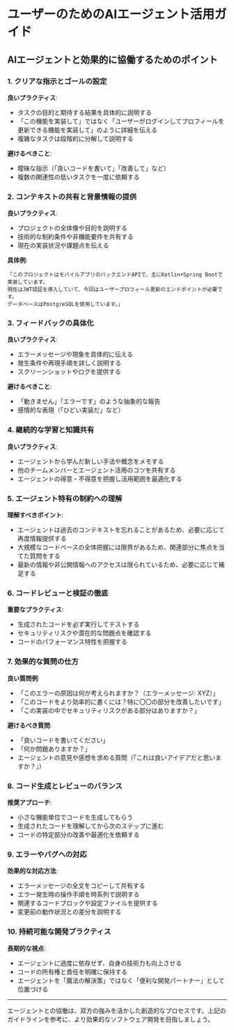 # ユーザーのためのAIエージェント活用ガイド

## AIエージェントと効果的に協働するためのポイント

### 1. クリアな指示とゴールの設定

**良いプラクティス**:
- タスクの目的と期待する結果を具体的に説明する
- 「この機能を実装して」ではなく「ユーザーがログインしてプロフィールを更新できる機能を実装して」のように詳細を伝える
- 複雑なタスクは段階的に分解して説明する

**避けるべきこと**:
- 曖昧な指示（「良いコードを書いて」「改善して」など）
- 複数の関連性の低いタスクを一度に依頼する

### 2. コンテキストの共有と背景情報の提供

**良いプラクティス**:
- プロジェクトの全体像や目的を説明する
- 技術的な制約条件や非機能要件を共有する
- 現在の実装状況や課題点を伝える

**具体例**:
```
「このプロジェクトはモバイルアプリのバックエンドAPIで、主にKotlin+Spring Bootで実装しています。
現在はJWT認証を導入していて、今回はユーザープロフィール更新のエンドポイントが必要です。
データベースはPostgreSQLを使用しています。」
```

### 3. フィードバックの具体化

**良いプラクティス**:
- エラーメッセージや現象を具体的に伝える
- 発生条件や再現手順を詳しく説明する
- スクリーンショットやログを提供する

**避けるべきこと**:
- 「動きません」「エラーです」のような抽象的な報告
- 感情的な表現（「ひどい実装だ」など）

### 4. 継続的な学習と知識共有

**良いプラクティス**:
- エージェントから学んだ新しい手法や概念をメモする
- 他のチームメンバーとエージェント活用のコツを共有する
- エージェントの得意・不得意を把握し活用範囲を最適化する

### 5. エージェント特有の制約への理解

**理解すべきポイント**:
- エージェントは過去のコンテキストを忘れることがあるため、必要に応じて再度情報提供する
- 大規模なコードベースの全体把握には限界があるため、関連部分に焦点を当てた質問をする
- 最新の情報や非公開情報へのアクセスは限られているため、必要に応じて補足する

### 6. コードレビューと検証の徹底

**重要なプラクティス**:
- 生成されたコードを必ず実行してテストする
- セキュリティリスクや潜在的な問題点を確認する
- コードのパフォーマンス特性を把握する

### 7. 効果的な質問の仕方

**良い質問例**:
- 「このエラーの原因は何が考えられますか？（エラーメッセージ: XYZ）」
- 「このコードをより効率的に書くには？特に〇〇の部分を改善したいです」
- 「この実装の中でセキュリティリスクがある部分はありますか？」

**避けるべき質問**:
- 「良いコードを書いてください」
- 「何か問題ありますか？」
- エージェントの意見や感想を求める質問（「これは良いアイデアだと思いますか？」）

### 8. コード生成とレビューのバランス

**推奨アプローチ**:
- 小さな機能単位でコードを生成してもらう
- 生成されたコードを理解してから次のステップに進む
- コードの特定部分の改善や最適化を依頼する

### 9. エラーやバグへの対応

**効果的な対応方法**:
- エラーメッセージの全文をコピーして共有する
- エラー発生時の操作手順を時系列で説明する
- 関連するコードブロックや設定ファイルを提供する
- 変更前の動作状況との差分を説明する

### 10. 持続可能な開発プラクティス

**長期的な視点**:
- エージェントに過度に依存せず、自身の技術力も向上させる
- コードの所有権と責任を明確に保持する
- エージェントを「魔法の解決策」ではなく「便利な開発パートナー」として位置づける

---

エージェントとの協働は、双方の強みを活かした創造的なプロセスです。上記のガイドラインを参考に、より効果的なソフトウェア開発を目指しましょう。
